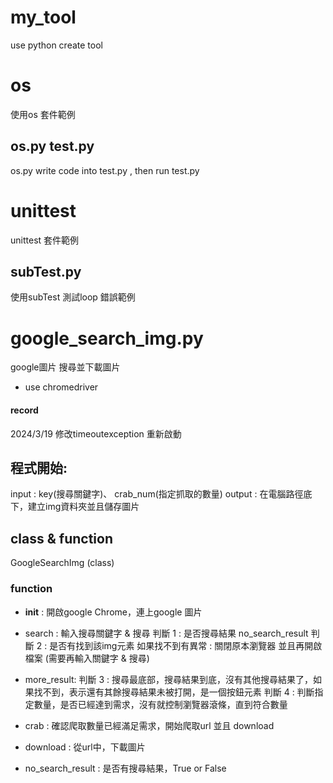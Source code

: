# my_tool
use python create tool

# os
使用os 套件範例

## os.py test.py
os.py write code into test.py , then run test.py

# unittest
unittest 套件範例
## subTest.py
使用subTest 測試loop 錯誤範例

# google_search_img.py
google圖片 搜尋並下載圖片
* use chromedriver

#### record 
2024/3/19 修改timeoutexception 重新啟動

## 程式開始:
input : key(搜尋關鍵字)、 crab_num(指定抓取的數量)
output : 在電腦路徑底下，建立img資料夾並且儲存圖片

## class & function
GoogleSearchImg (class)

### function 
* __init__ : 開啟google Chrome，連上google 圖片
* search : 輸入搜尋關鍵字 & 搜尋 
判斷 1 : 是否搜尋結果 no_search_result
判斷 2 : 是否有找到該img元素
如果找不到有異常 : 關閉原本瀏覽器 並且再開啟檔案 (需要再輸入關鍵字 & 搜尋)

* more_result:
判斷 3 : 搜尋最底部，搜尋結果到底，沒有其他搜尋結果了，如果找不到，表示還有其餘搜尋結果未被打開，是一個按鈕元素
判斷 4 : 判斷指定數量，是否已經達到需求，沒有就控制瀏覽器滾條，直到符合數量 

* crab : 確認爬取數量已經滿足需求，開始爬取url 並且 download 
* download : 從url中，下載圖片
* no_search_result : 是否有搜尋結果，True or False









